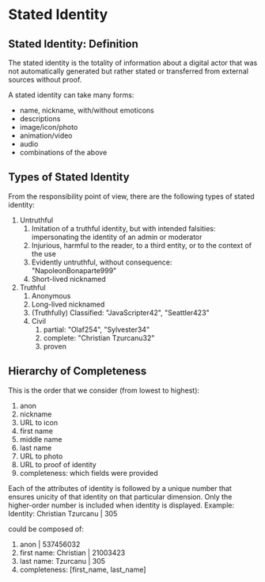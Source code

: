 # Stated Identity

## Stated Identity: Definition
The stated identity is the totality of information about a digital actor that was not automatically generated but rather stated or transferred from external sources without proof.

A stated identity can take many forms:
- name, nickname, with/without emoticons
- descriptions
- image/icon/photo
- animation/video
- audio
- combinations of the above


## Types of Stated Identity
From the responsibility point of view, there are the following types of stated identity:
1. Untruthful
    1. Imitation of a truthful identity, but with intended falsities: impersonating the identity of an admin or moderator
    1. Injurious, harmful to the reader, to a third entity, or to the context of the use
    1. Evidently untruthful, without consequence: "NapoleonBonaparte999"
    1. Short-lived nicknamed
1. Truthful
    1. Anonymous
    1. Long-lived nicknamed
    1. (Truthfully) Classified: "JavaScripter42", "Seattler423"
    1. Civil
       1. partial: "Olaf254", "Sylvester34"
       1. complete: "Christian Tzurcanu32"
       1. proven

## Hierarchy of Completeness
This is the order that we consider (from lowest to highest):

1. anon
1. nickname
1. URL to icon
1. first name
1. middle name
1. last name
1. URL to photo
1. URL to proof of identity
1. completeness: which fields were provided


Each of the attributes of identity is followed by a unique number that ensures unicity of that identity on that particular dimension. Only the higher-order number is included when identity is displayed.
Example:
Identity: Christian Tzurcanu | 305

could be composed of:
1. anon | 537456032
2. first name: Christian | 21003423
3. last name: Tzurcanu | 305
4. completeness: [first_name, last_name]

